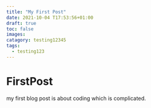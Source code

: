```yaml
---
title: "My First Post"
date: 2021-10-04 T17:53:56+01:00
draft: true
toc: false
images:
catagory: testing12345
tags:
  - testing123
---
```

# FirstPost
my first blog post is about coding which is complicated.
